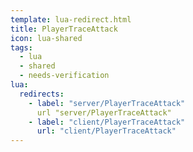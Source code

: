 ```yaml
---
template: lua-redirect.html
title: PlayerTraceAttack
icon: lua-shared
tags:
  - lua
  - shared
  - needs-verification
lua:
  redirects:
    - label: "server/PlayerTraceAttack"
      url "server/PlayerTraceAttack"
    - label: "client/PlayerTraceAttack"
      url: "client/PlayerTraceAttack"
---
```


